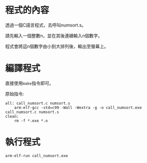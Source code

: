 # 程式的內容

透過一個C語言程式，去呼叫numsort.s。

請先輸入一個整數n，並在其後連續輸入n個數字。

程式會將這n個數字由小到大排列後，輸出至螢幕上。

# 編譯程式

直接使用`make`指令即可。

原始指令:
```
all: call_numsort.c numsort.s
	arm-elf-gcc -std=c99 -Wall -Wextra -g -o call_numsort.exe call_numsort.c numsort.s
clean:
	rm -f *.exe *.o
```

# 執行程式

`arm-elf-run call_numsort.exe `

